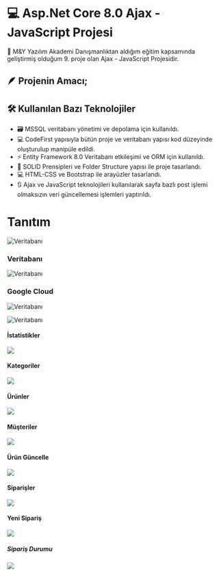 # 💻 Asp.Net Core 8.0 Ajax - JavaScript Projesi
📢 M&Y Yazılım Akademi Danışmanlıktan aldığım eğitim kapsamında geliştirmiş olduğum 9. proje olan Ajax - JavaScript Projesidir.

## 🪶 Projenin Amacı;


## 🛠️ Kullanılan Bazı Teknolojiler
* 🗃️ MSSQL veritabanı yönetimi ve depolama için kullanıldı.
* 💻 CodeFirst yapısıyla bütün proje ve veritabanı yapısı kod düzeyinde oluşturulup manipüle edildi.
* ⚡ Entity Framework 8.0 Veritabanı etkileşimi ve ORM için kullanıldı.
* 🧩 SOLID Prensipleri ve Folder Structure yapısı ile proje tasarlandı.
* 💻 HTML-CSS ve Bootstrap ile arayüzler tasarlandı.
* 🔃 Ajax ve JavaScript teknolojileri kullanılarak sayfa bazlı post işlemi olmaksızın veri güncellemesi işlemleri yaptırıldı.

# Tanıtım
![Veritabanı](https://github.com/batuhanyalin/MongoDb/blob/master/MongoDb/wwwroot/images/projectScreenshots/mongoDbGoogleCloudProject.gif)
### Veritabanı
![Veritabanı](https://github.com/batuhanyalin/MongoDb/blob/master/MongoDb/wwwroot/images/projectScreenshots/database.png?raw=true)
### Google Cloud
![Veritabanı](https://github.com/batuhanyalin/MongoDb/blob/master/MongoDb/wwwroot/images/projectScreenshots/googleCloud.png?raw=true)

![Veritabanı](https://github.com/batuhanyalin/MongoDb/blob/master/MongoDb/wwwroot/images/projectScreenshots/googleCloudImage.png?raw=true)
#### İstatistikler
![](https://github.com/batuhanyalin/MongoDb/blob/master/MongoDb/wwwroot/images/projectScreenshots/statistic.png?raw=true)
#### Kategoriler
![](https://github.com/batuhanyalin/MongoDb/blob/master/MongoDb/wwwroot/images/projectScreenshots/category.png?raw=true)
#### Ürünler
![](https://github.com/batuhanyalin/MongoDb/blob/master/MongoDb/wwwroot/images/projectScreenshots/product.png?raw=true)
#### Müşteriler
![](https://github.com/batuhanyalin/MongoDb/blob/master/MongoDb/wwwroot/images/projectScreenshots/customer.png?raw=true)
#### Ürün Güncelle
![](https://github.com/batuhanyalin/MongoDb/blob/master/MongoDb/wwwroot/images/projectScreenshots/update.png?raw=true)
#### Siparişler
![](https://github.com/batuhanyalin/MongoDb/blob/master/MongoDb/wwwroot/images/projectScreenshots/order.png?raw=true)
#### Yeni Sipariş
![](https://github.com/batuhanyalin/MongoDb/blob/master/MongoDb/wwwroot/images/projectScreenshots/newOrder.png?raw=true)
##### Sipariş Durumu
![](https://github.com/batuhanyalin/MongoDb/blob/master/MongoDb/wwwroot/images/projectScreenshots/categoryStatus.png?raw=true)




